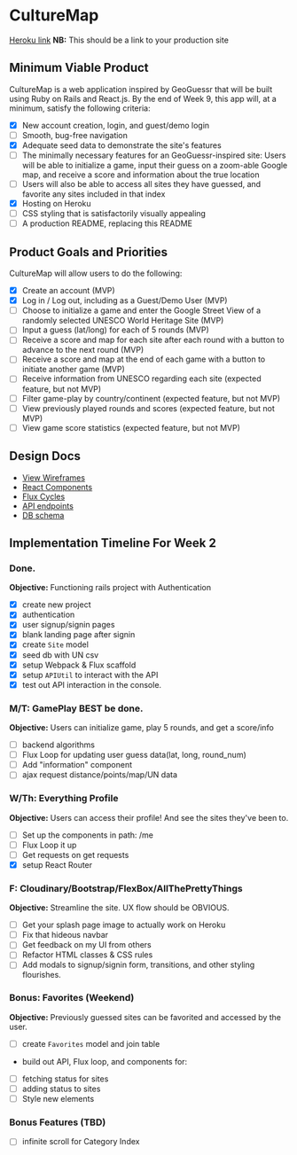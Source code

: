 # CultureMap

[Heroku link][heroku] **NB:** This should be a link to your production site

[heroku]: https://culturemap.herokuapp.com/

## Minimum Viable Product

CultureMap is a web application inspired by GeoGuessr that will be built using Ruby on Rails and React.js.  By the end of Week 9, this app will, at a minimum, satisfy the following criteria:

- [x] New account creation, login, and guest/demo login
- [ ] Smooth, bug-free navigation
- [x] Adequate seed data to demonstrate the site's features
- [ ] The minimally necessary features for an GeoGuessr-inspired site: Users will be able to initialize a game, input their guess on a zoom-able Google map, and receive a score and information about the true location
- [ ] Users will also be able to access all sites they have guessed, and favorite any sites included in that index
- [x] Hosting on Heroku
- [ ] CSS styling that is satisfactorily visually appealing
- [ ] A production README, replacing this README

## Product Goals and Priorities

CultureMap will allow users to do the following:

- [x] Create an account (MVP)
- [x] Log in / Log out, including as a Guest/Demo User (MVP)
- [ ] Choose to initialize a game and enter the Google Street View of a randomly selected UNESCO World Heritage Site (MVP)
- [ ] Input a guess (lat/long) for each of 5 rounds (MVP)
- [ ] Receive a score and map for each site after each round with a button to advance to the next round (MVP)
- [ ] Receive a score and map at the end of each game with a button to initiate another game (MVP)
- [ ] Receive information from UNESCO regarding each site (expected feature, but not MVP)
- [ ] Filter game-play by country/continent (expected feature, but not MVP)
- [ ] View previously played rounds and scores (expected feature, but not MVP)
- [ ] View game score statistics (expected feature, but not MVP)

## Design Docs
* [View Wireframes][views]
* [React Components][components]
* [Flux Cycles][flux-cycles]
* [API endpoints][api-endpoints]
* [DB schema][schema]

[views]: ./docs/wireframes.md
[components]: ./docs/components.md
[flux-cycles]: ./docs/flux-cycles.md
[api-endpoints]: ./docs/api-endpoints.md
[schema]: ./docs/schema.md

## Implementation Timeline For Week 2

### Done.

**Objective:** Functioning rails project with Authentication

- [x] create new project
- [x] authentication
- [x] user signup/signin pages
- [x] blank landing page after signin
- [x] create `Site` model
- [x] seed db with UN csv
- [x] setup Webpack & Flux scaffold
- [x] setup `APIUtil` to interact with the API
- [x] test out API interaction in the console.

### M/T: GamePlay BEST be done.

**Objective:** Users can initialize game, play 5 rounds, and get a score/info

- [ ] backend algorithms
- [ ] Flux Loop for updating user guess data(lat, long, round_num)
- [ ] Add "information" component
- [ ] ajax request distance/points/map/UN data

### W/Th: Everything Profile

**Objective:** Users can access their profile! And see the sites they've been to.

- [ ] Set up the components in path: /me
- [ ] Flux Loop it up
- [ ] Get requests on get requests
- [x] setup React Router

### F: Cloudinary/Bootstrap/FlexBox/AllThePrettyThings

**Objective:** Streamline the site. UX flow should be OBVIOUS.

- [ ] Get your splash page image to actually work on Heroku
- [ ] Fix that hideous navbar
- [ ] Get feedback on my UI from others
- [ ] Refactor HTML classes & CSS rules
- [ ] Add modals to signup/signin form, transitions, and other styling flourishes.

### Bonus: Favorites (Weekend)

**Objective:** Previously guessed sites can be favorited and accessed by the user.

- [ ] create `Favorites` model and join table
- build out API, Flux loop, and components for:
- [ ] fetching status for sites
- [ ] adding status to sites
- [ ] Style new elements

### Bonus Features (TBD)
- [ ] infinite scroll for Category Index
